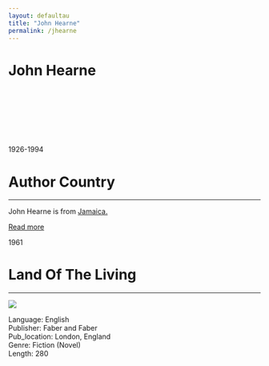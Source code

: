 ```yaml
---
layout: defaultau
title: "John Hearne"
permalink: /jhearne
---
```

<!-- partial:index.partial.html -->
<div class="content">
     <h1>John Hearne</h1>
    <div class="quote">
        <div><img src="" class="logo"></div>
    </div>
    <div class="timeline">
        <div style="padding-bottom:100px;"></div>
        <div class="block">
             <div class="date right"><p class="right"> 1926-1994</p></div>
            <div class="dot"></div>
            <div class="left first">
            <div class="author_country">
                <h1>Author Country</h1><hr>
          <div class="aclocation">  <p>John Hearne is from <a href="http://localhost:4000/62">Jamaica.</a></p></div>
              <div class="acreadmore">  <a href="https://en.wikipedia.org/wiki/John_Edgar_Colwell_Hearne" target="_blank">Read more</a></div>
            </div>
            </div>
        <div class="block">
            <div class="date left"><p class="left">1961</p></div>
            <div class="dot"></div>
            <div class="right">
                <h1>Land Of The Living</h1><hr>
                <p><img src="https://m.media-amazon.com/images/I/41SrKhqM8jL._SY456_BO1,204,203,200_.jpg"></p>
                <p>
                Language: English<br/>
                Publisher: Faber and Faber<br/>
                Pub_location: London, England<br/>
                Genre: Fiction (Novel)<br/>
                Length: 280 <br/>                   </p>
            </div>
        </div>